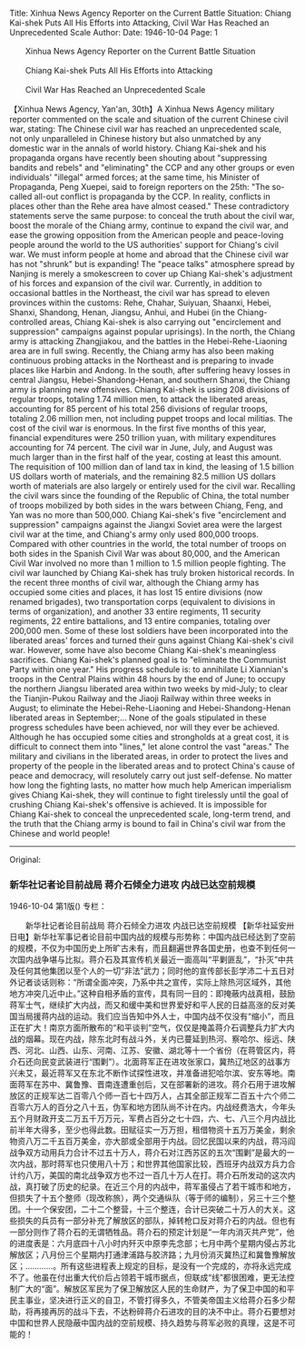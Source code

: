 Title: Xinhua News Agency Reporter on the Current Battle Situation: Chiang Kai-shek Puts All His Efforts into Attacking, Civil War Has Reached an Unprecedented Scale
Author:
Date: 1946-10-04
Page: 1

　　Xinhua News Agency Reporter on the Current Battle Situation

　　Chiang Kai-shek Puts All His Efforts into Attacking

　　Civil War Has Reached an Unprecedented Scale

【Xinhua News Agency, Yan'an, 30th】A Xinhua News Agency military reporter commented on the scale and situation of the current Chinese civil war, stating: The Chinese civil war has reached an unprecedented scale, not only unparalleled in Chinese history but also unmatched by any domestic war in the annals of world history. Chiang Kai-shek and his propaganda organs have recently been shouting about "suppressing bandits and rebels" and "eliminating" the CCP and any other groups or even individuals' "illegal" armed forces; at the same time, his Minister of Propaganda, Peng Xuepei, said to foreign reporters on the 25th: "The so-called all-out conflict is propaganda by the CCP. In reality, conflicts in places other than the Rehe area have almost ceased." These contradictory statements serve the same purpose: to conceal the truth about the civil war, boost the morale of the Chiang army, continue to expand the civil war, and ease the growing opposition from the American people and peace-loving people around the world to the US authorities' support for Chiang's civil war. We must inform people at home and abroad that the Chinese civil war has not "shrunk" but is expanding! The "peace talks" atmosphere spread by Nanjing is merely a smokescreen to cover up Chiang Kai-shek's adjustment of his forces and expansion of the civil war. Currently, in addition to occasional battles in the Northeast, the civil war has spread to eleven provinces within the customs: Rehe, Chahar, Suiyuan, Shaanxi, Hebei, Shanxi, Shandong, Henan, Jiangsu, Anhui, and Hubei (in the Chiang-controlled areas, Chiang Kai-shek is also carrying out "encirclement and suppression" campaigns against popular uprisings). In the north, the Chiang army is attacking Zhangjiakou, and the battles in the Hebei-Rehe-Liaoning area are in full swing. Recently, the Chiang army has also been making continuous probing attacks in the Northeast and is preparing to invade places like Harbin and Andong. In the south, after suffering heavy losses in central Jiangsu, Hebei-Shandong-Henan, and southern Shanxi, the Chiang army is planning new offensives. Chiang Kai-shek is using 208 divisions of regular troops, totaling 1.74 million men, to attack the liberated areas, accounting for 85 percent of his total 256 divisions of regular troops, totaling 2.06 million men, not including puppet troops and local militias. The cost of the civil war is enormous. In the first five months of this year, financial expenditures were 250 trillion yuan, with military expenditures accounting for 74 percent. The civil war in June, July, and August was much larger than in the first half of the year, costing at least this amount. The requisition of 100 million dan of land tax in kind, the leasing of 1.5 billion US dollars worth of materials, and the remaining 82.5 million US dollars worth of materials are also largely or entirely used for the civil war. Recalling the civil wars since the founding of the Republic of China, the total number of troops mobilized by both sides in the wars between Chiang, Feng, and Yan was no more than 500,000. Chiang Kai-shek's five "encirclement and suppression" campaigns against the Jiangxi Soviet area were the largest civil war at the time, and Chiang's army only used 800,000 troops. Compared with other countries in the world, the total number of troops on both sides in the Spanish Civil War was about 80,000, and the American Civil War involved no more than 1 million to 1.5 million people fighting. The civil war launched by Chiang Kai-shek has truly broken historical records. In the recent three months of civil war, although the Chiang army has occupied some cities and places, it has lost 15 entire divisions (now renamed brigades), two transportation corps (equivalent to divisions in terms of organization), and another 33 entire regiments, 11 security regiments, 22 entire battalions, and 13 entire companies, totaling over 200,000 men. Some of these lost soldiers have been incorporated into the liberated areas' forces and turned their guns against Chiang Kai-shek's civil war. However, some have also become Chiang Kai-shek's meaningless sacrifices. Chiang Kai-shek's planned goal is to "eliminate the Communist Party within one year." His progress schedule is: to annihilate Li Xiannian's troops in the Central Plains within 48 hours by the end of June; to occupy the northern Jiangsu liberated area within two weeks by mid-July; to clear the Tianjin-Pukou Railway and the Jiaoji Railway within three weeks in August; to eliminate the Hebei-Rehe-Liaoning and Hebei-Shandong-Henan liberated areas in September;... None of the goals stipulated in these progress schedules have been achieved, nor will they ever be achieved. Although he has occupied some cities and strongholds at a great cost, it is difficult to connect them into "lines," let alone control the vast "areas." The military and civilians in the liberated areas, in order to protect the lives and property of the people in the liberated areas and to protect China's cause of peace and democracy, will resolutely carry out just self-defense. No matter how long the fighting lasts, no matter how much help American imperialism gives Chiang Kai-shek, they will continue to fight tirelessly until the goal of crushing Chiang Kai-shek's offensive is achieved. It is impossible for Chiang Kai-shek to conceal the unprecedented scale, long-term trend, and the truth that the Chiang army is bound to fail in China's civil war from the Chinese and world people!



<hr /> 

Original: 


### 新华社记者论目前战局  蒋介石倾全力进攻  内战已达空前规模

1946-10-04
第1版()
专栏：

　　新华社记者论目前战局
    蒋介石倾全力进攻
    内战已达空前规模
    【新华社延安卅日电】新华社军事记者论目前中国内战的规模与形势称：中国内战已经达到了空前的规模，不仅为中国历史上所旷古未有，而且翻遍世界各国史册，也查不到任何一次国内战争堪与比拟。蒋介石及其宣传机关最近一面高叫“平剿匪乱”，“扑灭”中共及任何其他集团以至个人的一切“非法”武力；同时他的宣传部长彭学沛二十五日对外记者谈话则称：“所谓全面冲突，乃系中共之宣传，实际上除热河区域外，其他地方冲突几近中止。”这种自相矛盾的宣传，具有同一目的：即掩蔽内战真相，鼓励蒋军士气，继续扩大内战，而又和缓中美和世界爱好和平人民的日益高涨的反对美国当局援蒋内战的运动。我们应当告知中外人士，中国内战不仅没有“缩小”，而且正在扩大！南京方面所散布的“和平谈判”空气，仅仅是掩盖蒋介石调整兵力扩大内战的烟幕。现在内战，除东北时有战斗外，关内已蔓延到热河、察哈尔、绥远、陕西、河北、山西、山东、河南、江苏、安徽、湖北等十一个省份（在蒋管区内，蒋介石还向民变武装进行“围剿”）。北面蒋军正在进攻张家口，冀热辽地区的战事方兴未艾，最近蒋军又在东北不断作试探性进攻，并准备进犯哈尔滨、安东等地。南面蒋军在苏中、冀鲁豫、晋南连遭重创后，又在部署新的进攻。蒋介石用于进攻解放区的正规军达二百零八个师一百七十四万人，占其全部正规军二百五十六个师二百零六万人的百分之八十五，伪军和地方团队尚不计在内。内战经费浩大，今年头五个月财政开支二万五千万万元，军费占百分之七十四，六、七、八三个月内战比前半年大得多，至少也得此数。田赋征实一万万担，租借物资十五万万美金，剩余物资八万二千五百万美金，亦大部或全部用于内战。回忆民国以来的内战，蒋冯阎战争双方动用兵力合计不过五十万人，蒋介石对江西苏区的五次“围剿”是最大的一次内战，那时蒋军也只使用八十万；和世界其他国家比较，西班牙内战双方兵力合计约八万，美国的南北战争双方也不过一百几十万人在打。蒋介石所发动的这次内战，真打破了历史的纪录。在近三个月的内战中，蒋军虽侵占了若干城市和地方，但损失了十五个整师（现改称旅），两个交通纵队（等于师的编制），另三十三个整团。十一个保安团，二十二个整营，十三个整连，合计已突破二十万人的大关。这些损失的兵员有一部分补充了解放区的部队，掉转枪口反对蒋介石的内战。但也有一部分则作了蒋介石的无谓牺牲品。蒋介石的预定计划是“一年内消灭共产党”，他的进度表是：六月底四十八小时内歼灭中原李先念部；七月中两个星期内侵占苏北解放区；八月份三个星期内打通津浦路与胶济路；九月份消灭冀热辽和冀鲁豫解放区；…………。所有这些进程表上规定的目标，是没有一个完成的，亦将永远完成不了。他虽在付出重大代价后占领若干城市据点，但联成“线”都很困难，更无法控制广大的“面”。解放区军民为了保卫解放区人民的生命财产，为了保卫中国的和平民主事业，坚决进行正义的自卫，不管打得多久，不管美帝国主义给蒋介石多少帮助，将再接再厉的战斗下去，不达粉碎蒋介石进攻的目的决不中止。蒋介石要想对中国和世界人民隐蔽中国内战的空前规模、持久趋势与蒋军必败的真理，这是不可能的！
